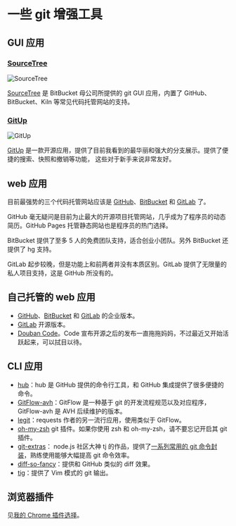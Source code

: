 # 一些 git 增强工具

## GUI 应用

### [SourceTree]

![SourceTree](https://www.sourcetreeapp.com/images/sourcetree-hero-mac-log.png)

[SourceTree] 是 BitBucket 母公司所提供的 git GUI 应用，内置了 GitHub、BitBucket、Kiln
等常见代码托管网站的支持。


### [GitUp]

![GitUp](http://gitup.co/images/map.gif)

[GitUp] 是一款开源应用，提供了目前我看到的最华丽和强大的分支展示。提供了便捷的搜索、快照和撤销等功能，
这些对于新手来说非常友好。


## web 应用

目前最强势的三个代码托管网站应该是 [GitHub]、[BitBucket] 和 [GitLab] 了。

GitHub 毫无疑问是目前为止最大的开源项目托管网站，几乎成为了程序员的动态简历。GitHub
Pages 托管静态网站也是程序员的热门选择。

BitBucket 提供了至多 5 人的免费团队支持，适合创业小团队。另外 BitBucket
还提供了 hg 支持。

GitLab 起步较晚，但是功能上和前两者并没有本质区别。GitLab 提供了无限量的私人项目支持，这是 GitHub 所没有的。


## 自己托管的 web 应用

* [GitHub]、[BitBucket] 和 [GitLab] 的企业版本。
* [GitLab] 开源版本。
* [Douban Code]。Code 宣布开源之后的发布一直拖拖妈妈，不过最近又开始活跃起来，可以拭目以待。


## CLI 应用

* [hub]：hub 是 GitHub 提供的命令行工具，和 GitHub 集成提供了很多便捷的命令。
* [GitFlow-avh]：GitFlow 是一种基于 git 的开发流程规范以及对应程序，GitFlow-avh 是 AVH 后续维护的版本。
* [legit](https://github.com/kennethreitz/legit)：requests 作者的另一流行应用，使用类似于 GitFlow。
* [oh-my-zsh] git 插件。如果你使用 zsh 和 oh-my-zsh，请不要忘记开启其 git 插件。
* [git-extras](https://github.com/tj/git-extras)： node.js 社区大神 tj 的作品，提供了[一系列常用的 git 命令封装](https://github.com/tj/git-extras/blob/master/Commands.md)，熟练使用能够大幅提高 git 命令效率。
* [diff-so-fancy](https://github.com/so-fancy/diff-so-fancy)：提供和 GitHub 类似的 diff 效果。
* [tig](https://github.com/jonas/tig)：提供了 Vim 模式的 git 输出。


## 浏览器插件

见[我的 Chrome 插件选择](http://blog.windrunner.info/pages/chrome-plugin.html#github-相关)。


[GitUp]: http://gitup.co/
[hub]: https://github.com/github/hub
[SourceTree]: https://www.sourcetreeapp.com/
[GitLab]: https://gitlab.com/
[GitHub]: https://github.com/
[BitBucket]: https://bitbucket.org/
[GitFlow-avh]: https://github.com/petervanderdoes/gitflow-avh
[oh-my-zsh]: https://github.com/robbyrussell/oh-my-zsh
[Douban Code]: https://github.com/douban/code

